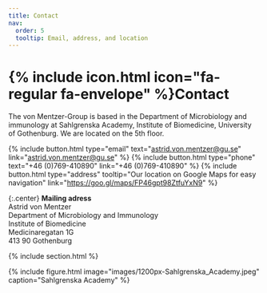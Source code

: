```yaml
---
title: Contact
nav:
  order: 5
  tooltip: Email, address, and location
---
```


# {% include icon.html icon="fa-regular fa-envelope" %}Contact

The von Mentzer-Group is based in the Department of Microbiology and immunology at Sahlgrenska Academy, Institute of Biomedicine, University of Gothenburg. We are located on the 5th floor.

{%
  include button.html
  type="email"
  text="astrid.von.mentzer@gu.se"
  link="astrid.von.mentzer@gu.se"
%}
{%
  include button.html
  type="phone"
  text="+46 (0)769-410890"
  link="+46 (0)769-410890"
%}
{%
  include button.html
  type="address"
  tooltip="Our location on Google Maps for easy navigation"
  link="https://goo.gl/maps/FP46gpt98ZtfuYxN9"
%}

{:.center}
<b>Mailing adress</b><br>
Astrid von Mentzer<br>
Department of Microbiology and Immunology<br>
Institute of Biomedicine<br>
Medicinaregatan 1G<br>
413 90 Gothenburg



{% include section.html %}

{%
  include figure.html
  image="images/1200px-Sahlgrenska_Academy.jpeg"
  caption="Sahlgrenska Academy"
%}

